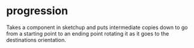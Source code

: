 # progression
Takes a component in sketchup and puts intermediate copies down to go from a starting point to an ending point rotating it as it goes to the destinations orientation.
